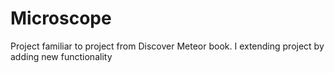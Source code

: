 # Microscope

Project familiar to project from Discover Meteor book. I extending project by adding new functionality
